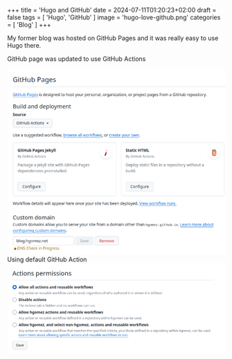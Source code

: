 +++
title = 'Hugo and GitHub'
date = 2024-07-11T01:20:23+02:00
draft = false
tags = [ 'Hugo', 'GitHub' ]
image = 'hugo-love-github.png'
categories = [ 'Blog' ]
+++

My former blog was hosted on GitHub Pages and it was really easy to use Hugo there.

GitHub page was updated to use GitHub Actions

![GitHubPage](github-page-1.png)
Using default GitHub Action 
![GitHubAction-Default](github-action-1.png)